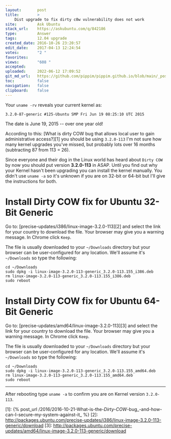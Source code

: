 ```yaml
---
layout:       post
title:        >
    Dist upgrade to fix dirty c0w vulnerability does not work
site:         Ask Ubuntu
stack_url:    https://askubuntu.com/q/842186
type:         Answer
tags:         12.04 upgrade
created_date: 2016-10-26 23:20:57
edit_date:    2017-04-13 12:24:54
votes:        "2 "
favorites:    
views:        "608 "
accepted:     
uploaded:     2022-06-12 17:09:52
git_md_url:   https://github.com/pippim/pippim.github.io/blob/main/_posts/2016/2016-10-26-Dist-upgrade-to-fix-dirty-c0w-vulnerability-does-not-work.md
toc:          false
navigation:   false
clipboard:    false
---
```


Your `uname -rv` reveals your current kernel as:

``` 
3.2.0-87-generic #125-Ubuntu SMP Fri Jun 19 08:25:10 UTC 2015
```

The date is June 19, 2015 -- over one year old!

According to this: [What is dirty COW bug that allows local user to gain administrative access?][1] you should be using `3.2.0-113` I'm not sure how many kernel upgrades you've missed, but probably lots over 16 months (subtracting 87 from 113 = 26).

Since everyone and their dog in the Linux world has heard about `Dirty COW` by now you should put version **3.2.0-113** in ASAP. Until you find out why your Kernel hasn't been upgrading you can install the kernel manually. You didn't use `uname -a` so it's unknown if you are on 32-bit or 64-bit but I'll give the instructions for both.

# Install Dirty COW fix for Ubuntu 32-Bit Generic

Go to: [precise-updates/i386/linux-image-3.2.0-113][2] and select the link for your country to download the file. Your browser may give you a warning message. In Chrome click `Keep`.

The file is usually downloaded to your `~/Downloads` directory but your browser can be user-configured for any location. We'll assume it's `~/Downloads` so type the following:

``` 
cd ~/Downloads
sudo dpkg -i linux-image-3.2.0-113-generic_3.2.0-113.155_i386.deb
rm linux-image-3.2.0-113-generic_3.2.0-113.155_i386.deb
sudo reboot
```

# Install Dirty COW fix for Ubuntu 64-Bit Generic

Go to: [precise-updates/amd64/linux-image-3.2.0-113][3] and select the link for your country to download the file. Your browser may give you a warning message. In Chrome click `Keep`.

The file is usually downloaded to your `~/Downloads` directory but your browser can be user-configured for any location. We'll assume it's `~/Downloads` so type the following:

``` 
cd ~/Downloads
sudo dpkg -i linux-image-3.2.0-113-generic_3.2.0-113.155_amd64.deb
rm linux-image-3.2.0-113-generic_3.2.0-113.155_amd64.deb
sudo reboot
```


----------


After rebooting type `uname -a` to confirm you are on Kernel version `3.2.0-113`.


  [1]: {% post_url /2016/2016-10-21-What-is-the-_Dirty-COW_-bug_-and-how-can-I-secure-my-system-against-it_ %}
  [2]: http://packages.ubuntu.com/precise-updates/i386/linux-image-3.2.0-113-generic/download
  [3]: http://packages.ubuntu.com/precise-updates/amd64/linux-image-3.2.0-113-generic/download
